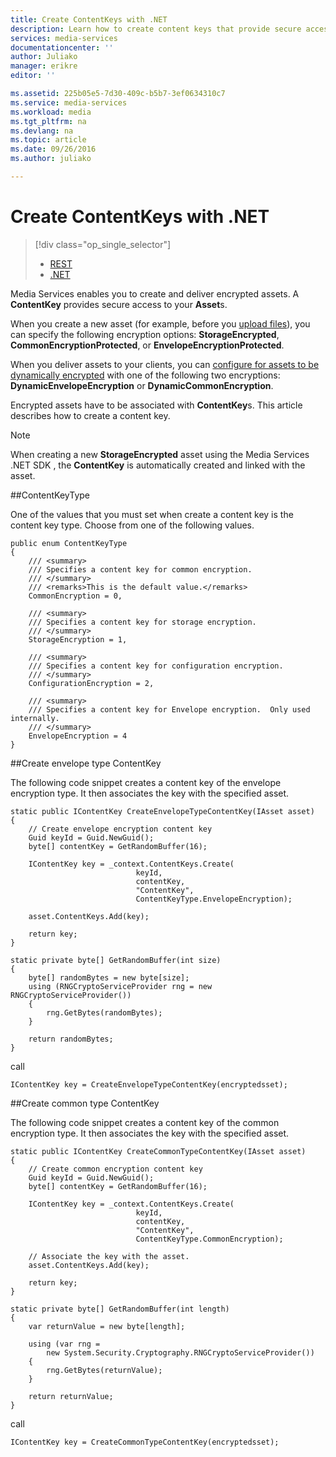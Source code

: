 ```yaml
---
title: Create ContentKeys with .NET
description: Learn how to create content keys that provide secure access to Assets.
services: media-services
documentationcenter: ''
author: Juliako
manager: erikre
editor: ''

ms.assetid: 225b05e5-7d30-409c-b5b7-3ef0634310c7
ms.service: media-services
ms.workload: media
ms.tgt_pltfrm: na
ms.devlang: na
ms.topic: article
ms.date: 09/26/2016
ms.author: juliako

---
```

# Create ContentKeys with .NET
> [!div class="op_single_selector"]
> * [REST](media-services-rest-create-contentkey.md)
> * [.NET](media-services-dotnet-create-contentkey.md)
> 
> 

Media Services enables you to create and deliver encrypted assets. A **ContentKey** provides secure access to your **Asset**s. 

When you create a new asset (for example, before you [upload files](./media-services-dotnet-upload-files.md)), you can specify the following encryption options: **StorageEncrypted**, **CommonEncryptionProtected**, or **EnvelopeEncryptionProtected**. 

When you deliver assets to your clients, you can [configure for assets to be dynamically encrypted](./media-services-dotnet-configure-asset-delivery-policy.md) with one of the following two encryptions: **DynamicEnvelopeEncryption** or **DynamicCommonEncryption**.

Encrypted assets have to be associated with **ContentKey**s. This article describes how to create a content key.

>[!NOTE]
> When creating a new **StorageEncrypted** asset using the Media Services .NET SDK , the **ContentKey** is automatically created and linked with the asset.

##ContentKeyType

One of the values that you must set when create a content key is the content key type. Choose from one of the following values. 

```
public enum ContentKeyType
{
    /// <summary>
    /// Specifies a content key for common encryption.
    /// </summary>
    /// <remarks>This is the default value.</remarks>
    CommonEncryption = 0,

    /// <summary>
    /// Specifies a content key for storage encryption.
    /// </summary>
    StorageEncryption = 1,

    /// <summary>
    /// Specifies a content key for configuration encryption.
    /// </summary>
    ConfigurationEncryption = 2,

    /// <summary>
    /// Specifies a content key for Envelope encryption.  Only used internally.
    /// </summary>
    EnvelopeEncryption = 4
}
```

##<a id="envelope_contentkey"></a>Create envelope type ContentKey

The following code snippet creates a content key of the envelope encryption type. It then associates the key with the specified asset.

```
static public IContentKey CreateEnvelopeTypeContentKey(IAsset asset)
{
    // Create envelope encryption content key
    Guid keyId = Guid.NewGuid();
    byte[] contentKey = GetRandomBuffer(16);

    IContentKey key = _context.ContentKeys.Create(
                            keyId,
                            contentKey,
                            "ContentKey",
                            ContentKeyType.EnvelopeEncryption);

    asset.ContentKeys.Add(key);

    return key;
}

static private byte[] GetRandomBuffer(int size)
{
    byte[] randomBytes = new byte[size];
    using (RNGCryptoServiceProvider rng = new RNGCryptoServiceProvider())
    {
        rng.GetBytes(randomBytes);
    }

    return randomBytes;
}
```

call

```
IContentKey key = CreateEnvelopeTypeContentKey(encryptedsset);
```

##<a id="common_contentkey"></a>Create common type ContentKey    

The following code snippet creates a content key of the common encryption type. It then associates the key with the specified asset.

```
static public IContentKey CreateCommonTypeContentKey(IAsset asset)
{
    // Create common encryption content key
    Guid keyId = Guid.NewGuid();
    byte[] contentKey = GetRandomBuffer(16);

    IContentKey key = _context.ContentKeys.Create(
                            keyId,
                            contentKey,
                            "ContentKey",
                            ContentKeyType.CommonEncryption);

    // Associate the key with the asset.
    asset.ContentKeys.Add(key);

    return key;
}

static private byte[] GetRandomBuffer(int length)
{
    var returnValue = new byte[length];

    using (var rng =
        new System.Security.Cryptography.RNGCryptoServiceProvider())
    {
        rng.GetBytes(returnValue);
    }

    return returnValue;
}
```
call

    IContentKey key = CreateCommonTypeContentKey(encryptedsset);